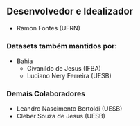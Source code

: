 ## Desenvolvedor e Idealizador

- Ramon Fontes (UFRN)

### Datasets também mantidos por:

- Bahia
  - Givanildo de Jesus (IFBA)
  - Luciano Nery Ferreira (UESB)
 
 
### Demais Colaboradores
 - Leandro Nascimento Bertoldi (UESB)
 - Cleber Souza de Jesus (UESB)
